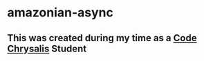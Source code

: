 # amazonian-async
## This was created during my time as a [Code Chrysalis](https://codechrysalis.io) Student
